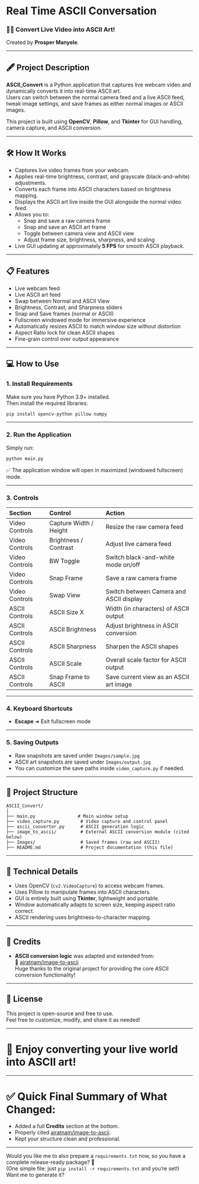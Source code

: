 # Real Time ASCII Conversation

### 🎥📜 Convert Live Video into ASCII Art!

Created by **Prosper Manyele**.

---

## 🖋️ Project Description

**ASCII_Convert** is a Python application that captures live webcam video and dynamically converts it into real-time ASCII art.  
Users can switch between the normal camera feed and a live ASCII feed, tweak image settings, and save frames as either normal images or ASCII images.

This project is built using **OpenCV**, **Pillow**, and **Tkinter** for GUI handling, camera capture, and ASCII conversion.

---

## 🛠 How It Works

- Captures live video frames from your webcam.
- Applies real-time brightness, contrast, and grayscale (black-and-white) adjustments.
- Converts each frame into ASCII characters based on brightness mapping.
- Displays the ASCII art live inside the GUI alongside the normal video feed.
- Allows you to:
  - Snap and save a raw camera frame
  - Snap and save an ASCII art frame
  - Toggle between camera view and ASCII view
  - Adjust frame size, brightness, sharpness, and scaling
- Live GUI updating at approximately **5 FPS** for smooth ASCII playback.

---

## 📋 Features

- Live webcam feed
- Live ASCII art feed
- Swap between Normal and ASCII View
- Brightness, Contrast, and Sharpness sliders
- Snap and Save frames (normal or ASCII)
- Fullscreen windowed mode for immersive experience
- Automatically resizes ASCII to match window size without distortion
- Aspect Ratio lock for clean ASCII shapes
- Fine-grain control over output appearance

---

## 💻 How to Use

### 1. Install Requirements

Make sure you have Python 3.9+ installed.  
Then install the required libraries:

```bash
pip install opencv-python pillow numpy
```

---

### 2. Run the Application

Simply run:

```bash
python main.py
```

✅ The application window will open in maximized (windowed fullscreen) mode.

---

### 3. Controls

| Section | Control | Action |
|:---|:---|:---|
| Video Controls | Capture Width / Height | Resize the raw camera feed |
| Video Controls | Brightness / Contrast | Adjust live camera feed |
| Video Controls | BW Toggle | Switch black-and-white mode on/off |
| Video Controls | Snap Frame | Save a raw camera frame |
| Video Controls | Swap View | Switch between Camera and ASCII display |
| ASCII Controls | ASCII Size X | Width (in characters) of ASCII output |
| ASCII Controls | ASCII Brightness | Adjust brightness in ASCII conversion |
| ASCII Controls | ASCII Sharpness | Sharpen the ASCII shapes |
| ASCII Controls | ASCII Scale | Overall scale factor for ASCII output |
| ASCII Controls | Snap Frame to ASCII | Save current view as an ASCII art image |

---

### 4. Keyboard Shortcuts

- **Escape** ➔ Exit fullscreen mode

---

### 5. Saving Outputs

- Raw snapshots are saved under `Images/sample.jpg`
- ASCII art snapshots are saved under `Images/output.jpg`
- You can customize the save paths inside `video_capture.py` if needed.

---

## 📂 Project Structure

```
ASCII_Convert/
│
├── main.py                # Main window setup
├── video_capture.py        # Video capture and control panel
├── ascii_converter.py      # ASCII generation logic
├── image_to_ascii/         # External ASCII conversion module (cited below)
├── Images/                 # Saved frames (raw and ASCII)
├── README.md               # Project documentation (this file)
```

---

## 🧠 Technical Details

- Uses OpenCV (`cv2.VideoCapture`) to access webcam frames.
- Uses Pillow to manipulate frames into ASCII characters.
- GUI is entirely built using **Tkinter**, lightweight and portable.
- Window automatically adapts to screen size, keeping aspect ratio correct.
- ASCII rendering uses brightness-to-character mapping.

---

## 🙏 Credits

- **ASCII conversion logic** was adapted and extended from:  
  🔗 [ajratnam/image-to-ascii](https://github.com/ajratnam/image-to-ascii)  
  Huge thanks to the original project for providing the core ASCII conversion functionality!

---

## 📜 License

This project is open-source and free to use.  
Feel free to customize, modify, and share it as needed!

---

# 🚀 Enjoy converting your live world into ASCII art!

---

# ✅ Quick Final Summary of What Changed:
- Added a full **Credits** section at the bottom.
- Properly cited [ajratnam/image-to-ascii](https://github.com/ajratnam/image-to-ascii).
- Kept your structure clean and professional.

---

Would you like me to also prepare a `requirements.txt` now, so you have a complete release-ready package? 🚀  
(One simple file: just `pip install -r requirements.txt` and you’re set!)  
Want me to generate it?